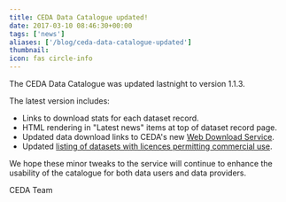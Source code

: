 ```yaml
---
title: CEDA Data Catalogue updated!
date: 2017-03-10 08:46:30+00:00
tags: ['news']
aliases: ['/blog/ceda-data-catalogue-updated']
thumbnail: 
icon: fas circle-info
---
```

The CEDA Data Catalogue was updated lastnight to version 1.1.3.


The latest version includes:


* Links to download stats for each dataset record.
* HTML rendering in "Latest news" items at top of dataset record page.
* Updated data download links to CEDA's new [Web Download Service](http://help.ceda.ac.uk/article/4431-ceda-archive-web-download-and-services "CEDA Archive Web Download Service").
* Updated [listing of datasets with licences permitting commercial use](http://catalogue.ceda.ac.uk/listings/commercial_use/).


We hope these minor tweaks to the service will continue to enhance the usability of the catalogue for both data users and data providers.


CEDA Team 

